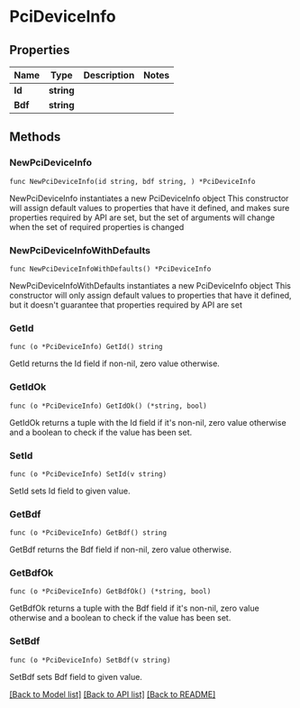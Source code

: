 # PciDeviceInfo

## Properties

Name | Type | Description | Notes
------------ | ------------- | ------------- | -------------
**Id** | **string** |  |
**Bdf** | **string** |  |

## Methods

### NewPciDeviceInfo

`func NewPciDeviceInfo(id string, bdf string, ) *PciDeviceInfo`

NewPciDeviceInfo instantiates a new PciDeviceInfo object
This constructor will assign default values to properties that have it defined,
and makes sure properties required by API are set, but the set of arguments
will change when the set of required properties is changed

### NewPciDeviceInfoWithDefaults

`func NewPciDeviceInfoWithDefaults() *PciDeviceInfo`

NewPciDeviceInfoWithDefaults instantiates a new PciDeviceInfo object
This constructor will only assign default values to properties that have it defined,
but it doesn't guarantee that properties required by API are set

### GetId

`func (o *PciDeviceInfo) GetId() string`

GetId returns the Id field if non-nil, zero value otherwise.

### GetIdOk

`func (o *PciDeviceInfo) GetIdOk() (*string, bool)`

GetIdOk returns a tuple with the Id field if it's non-nil, zero value otherwise
and a boolean to check if the value has been set.

### SetId

`func (o *PciDeviceInfo) SetId(v string)`

SetId sets Id field to given value.


### GetBdf

`func (o *PciDeviceInfo) GetBdf() string`

GetBdf returns the Bdf field if non-nil, zero value otherwise.

### GetBdfOk

`func (o *PciDeviceInfo) GetBdfOk() (*string, bool)`

GetBdfOk returns a tuple with the Bdf field if it's non-nil, zero value otherwise
and a boolean to check if the value has been set.

### SetBdf

`func (o *PciDeviceInfo) SetBdf(v string)`

SetBdf sets Bdf field to given value.



[[Back to Model list]](../README.md#documentation-for-models) [[Back to API list]](../README.md#documentation-for-api-endpoints) [[Back to README]](../README.md)



